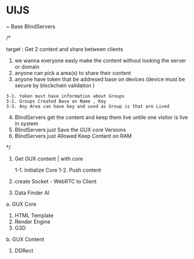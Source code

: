 # UIJS


~ Base  BlindServers

  /*
  
  target : Get 2 content and share between clients

  1. we wanna everyone easly make the content without looking the server or domain 
  2. anyone can pick a area(s) to share their content
  3. anyone have token that be addresed base on devices (device must be secure by blockchain validation )
    
    3-1. token must have information about Groups
    3-2. Groups Created Base on Name , Key
    3-3. Any Area can have key and used as Group is that are Lived 

  4. BlindServers get the content and keep them live untile one visitor is live in system
  5. BlindServers just Save the GUX core Versions 
  6. BlindServers just Allowed Keep Content on RAM 
  

  */

  1. Get GUX content | with core
     
     1-1. Initialize Core
     1-2. Push content 


  2. create Socket - WebRTC to Client
  3. Data Finder AI

a. GUX Core

  1. HTML Template 
  2. Render Engine
  3. G3D

b. GUX Content

  1. DDRect
    

 